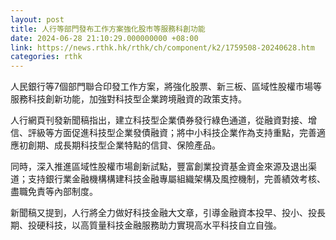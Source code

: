 ```yaml
---
layout: post
title: 人行等部門發布工作方案強化股市等服務科創功能
date: 2024-06-28 21:10:29.000000000 +08:00
link: https://news.rthk.hk/rthk/ch/component/k2/1759508-20240628.htm
categories: rthk
---
```


人民銀行等7個部門聯合印發工作方案，將強化股票、新三板、區域性股權市場等服務科技創新功能，加強對科技型企業跨境融資的政策支持。

人行網頁刊發新聞稿指出，建立科技型企業債券發行綠色通道，從融資對接、增信、評級等方面促進科技型企業發債融資；將中小科技企業作為支持重點，完善適應初創期、成長期科技型企業特點的信貸、保險產品。

同時，深入推進區域性股權市場創新試點，豐富創業投資基金資金來源及退出渠道；支持銀行業金融機構構建科技金融專屬組織架構及風控機制，完善績效考核、盡職免責等內部制度。

新聞稿又提到，人行將全力做好科技金融大文章，引導金融資本投早、投小、投長期、投硬科技，以高質量科技金融服務助力實現高水平科技自立自強。
